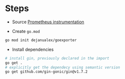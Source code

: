 # Steps

* Source
[Prometheus instrumentation](https://prometheus.io/docs/guides/go-application/#instrumenting-a-go-application-for-prometheus)

* Create `go.mod`
```bash
go mod init dejanualex/goexporter
```
* Install dependencies
```bash
# install gin, previously declared in the import
go get .
# explicitly get the dependecy using semantic version
go get github.com/gin-gonic/gin@v1.7.2
```